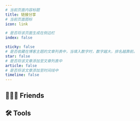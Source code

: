 ```yaml
---
# 当前页面内容标题
title: 链接分享
# 当前页面图标
icon: link

# 是否将该页面生成在侧边栏
index: false

sticky: false
# 是否收藏在博客主题的文章列表中，当填入数字时，数字越大，排名越靠前。
star: false
# 是否将该文章添加至文章列表中
article: false
# 是否将该文章添加至时间线中
timeline: false
---
```



## :people_holding_hands: Friends

<SiteInfo
  name="GoIruri"
  desc="某不知名黑客（tags：完美主义、理想主义、浪漫主义、日系）"
  url="https://goiruri.github.io/"
  logo="https://goiruri.github.io/img/avatar.jpg"
  preview="/img/friend_link/goiruri_blog.png"
/>

<SiteInfo
  name="某举T-T"
  desc="一名 Gopher (但并不局限于 Go)，steam、主机玩家，分享项目，技术，生活，观点~"
  url="https://space.bilibili.com/74568474"
  logo="/img/friend_link/mouju_logo.jpg"
  preview="/img/friend_link/mouju_bili.png"
/>


## 🛠️ Tools

<MyCoverLink type="tool"/>
<script setup lang="ts">
import MyCoverLink from "@MyCoverLink";
</script>


